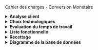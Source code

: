 Cahier des charges - Conversion Monétaire
<details>
<summary><strong>Analyse client</strong></summary>
MoneyValue est une startup du domaine de la finance qui souhaite développer une plateforme de conversion monétaire. L'objectif est de fournir un service public et gratuit permettant aux utilisateurs de convertir des devises. L'application doit être développée en utilisant Laravel comme framework back-end et Vue.js comme framework front-end.

</details>
<details>
<summary><strong>Choix technologiques</strong></summary>
Côté administration (front-end)
Le choix de Vue.js pour le front-end a été motivé par sa facilité d'utilisation, sa flexibilité et son écosystème riche de bibliothèques et de plugins. Vue.js permettra de créer une interface utilisateur réactive et conviviale pour l'administration.

Côté API (back-end)
L'utilisation de Laravel comme framework back-end a été choisie pour plusieurs raisons. Laravel est un framework PHP populaire qui offre une structure solide pour le développement d'applications web. Il fournit des fonctionnalités avancées telles que la gestion des routes, les contrôleurs de ressources, l'ORM Eloquent pour interagir avec la base de données, ainsi que des outils de validation et d'authentification intégrés.

</details>
<details>
<summary><strong>Evaluation du temps de travail</strong></summary>
Voici une estimation approximative du temps de travail pour chaque grand poste de développement (en jours de travail) :

<table>
  <thead>
    <tr>
      <th>Poste de développement</th>
      <th>Durée estimée</th>
    </tr>
  </thead>
  <tbody>
    <tr>
      <td>Configuration initiale</td>
      <td>1</td>
    </tr>
    <tr>
      <td>Développement de l'API</td>
      <td>3</td>
    </tr>
    <tr>
      <td>Développement de l'administration</td>
      <td>2</td>
    </tr>
    <tr>
      <td>Gestion de la base de données</td>
      <td>1</td>
    </tr>
    <tr>
      <td>Tests et débogage</td>
      <td>0.5</td>
    </tr>
    <tr>
      <td>Documentation</td>
      <td>0.5</td>
    </tr>
    <tr>
      <th>Total</th>
      <th>7</th>
    </tr>
  </tbody>
</table>
Veuillez noter que ces estimations peuvent varier en fonction de votre expérience, des spécificités du projet et de la complexité des fonctionnalités.

</details>
<details>
<summary><strong>Liste fonctionnelle</strong></summary>
Administration
Système d'authentification pour l'accès à l'administration
Affichage de la liste des paires de conversion supportées
Ajout, modification et suppression d'une paire de conversion
Affichage du nombre de requêtes effectuées pour chaque paire
API
Endpoint pour vérifier si le service est fonctionnel
Endpoint pour récupérer la liste des paires de conversion supportées
Endpoint pour effectuer une conversion de devise selon une paire existante
</details>
<details>
<summary><strong>Recettage</strong></summary>
<table>
  <thead>
    <tr>
      <th>Fonctionnalité</th>
      <th>Opérationnelle</th>
      <th>Observation</th>
    </tr>
  </thead>
  <tbody>
    <tr>
      <td>Système d'authentification</td>
      <td>Oui</td>
      <td></td>
    </tr>
    <tr>
      <td>Affichage des paires de conversion</td>
      <td>Oui</td>
      <td></td>
    </tr>
    <tr>
      <td>Ajout d'une paire de conversion</td>
      <td>Oui</td>
      <td></td>
    </tr>
    <tr>
      <td>Modification d'une paire de conversion</td>
      <td>Oui</td>
      <td></td>
    </tr>
    <tr>
      <td>Suppression d'une paire de conversion</td>
      <td>Oui</td>
      <td></td>
    </tr>
    <tr>
      <td>Affichage du nombre de requêtes</td>
      <td>Oui</td>
      <td></td>
    </tr>
    <tr>
      <td>Vérification du service</td>
      <td>Oui</td>
      <td></td>
    </tr>
    <tr>
      <td>Récupération des paires de conversion</td>
      <td>Oui</td>
      <td></td>
    </tr>
    <tr>
      <td>Conversion de devise</td>
      <td>Oui</td>
      <td></td>
    </tr>
  </tbody>
</table>
</details>
<details>
<summary><strong>Diagramme de la base de données</strong></summary>
<iframe width="560" height="315" src='https://dbdiagram.io/embed/64b662bc02bd1c4a5e43748c'> </iframe>

https://dbdiagram.io/d/64b662bc02bd1c4a5e43748c